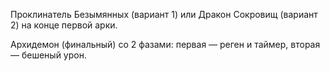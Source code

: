 Проклинатель Безымянных (вариант 1) или Дракон Сокровищ (вариант 2) на конце первой арки.

Архидемон (финальный) со 2 фазами: первая — реген и таймер, вторая — бешеный урон.